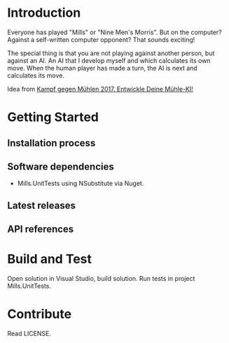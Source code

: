 # Introduction

Everyone has played "Mills" or "Nine Men's Morris". But on the computer? Against a self-written computer opponent? That sounds exciting!

The special thing is that you are not playing against another person, but against an AI. An AI that I develop myself and which calculates its own move. When the human player has made a turn, the AI is next and calculates its move.

Idea from [Kampf gegen Mühlen 2017. Entwickle Deine Mühle-KI!](https://www.it-talents.de/foerderung/code-competition/code-competition-10-2017)

# Getting Started

## Installation process

## Software dependencies

* Mills.UnitTests using NSubstitute via Nuget.

## Latest releases

## API references

# Build and Test

Open solution in Visual Studio, build solution. Run tests in project Mills.UnitTests.

# Contribute

Read LICENSE.
